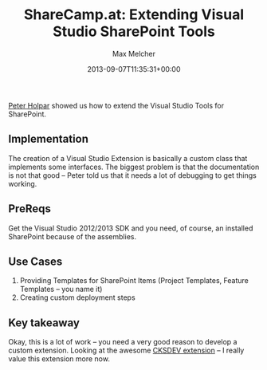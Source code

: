 ﻿---
title: 'ShareCamp.at: Extending Visual Studio SharePoint Tools'
author: Max Melcher
aliases:
   - "/post/2013-09-07-sharecamp-extending-visual-studio-sharepoint-tools/"
2013: "09"
type: post
date: 2013-09-07T11:35:31+00:00
url: /2013/09/sharecamp-extending-visual-studio-sharepoint-tools/
yourls_shorturl:
  - http://melcher.it/s/1i
categories:
  - Development

---
[Peter Holpar][1] showed us how to extend the Visual Studio Tools for SharePoint.

## Implementation

The creation of a Visual Studio Extension is basically a custom class that implements some interfaces. The biggest problem is that the documentation is not that good – Peter told us that it needs a lot of debugging to get things working.

## PreReqs

Get the Visual Studio 2012/2013 SDK and you need, of course, an installed SharePoint because of the assemblies.

## Use Cases

  1. Providing Templates for SharePoint Items (Project Templates, Feature Templates – you name it)
  2. Creating custom deployment steps

## Key takeaway

Okay, this is a lot of work – you need a very good reason to develop a custom extension. Looking at the awesome [CKSDEV extension][2] – I really value this extension more now.

 [1]: http://pholpar.wordpress.com
 [2]: http://cksdev.codeplex.com
